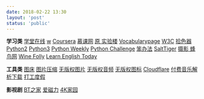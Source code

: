 ```yaml
---
date: 2018-02-22 13:30
layout: 'post'
status: 'public'
---
```


**学习类**
[学堂在线](https://www.xuetangx.com/)
[w]()
[Coursera](https://www.coursera.org/)
[慕课网](https://www.imooc.com/)
[原 实验楼](https://www.lanqiao.cn/courses/)
[Vocabularypage](http://www.vocabularypage.com)
[W3C](https://www.w3school.com.cn/index.html)
[拾色器](https://www.w3cschool.cn/tools/index?name=cpicker)
[Python2](https://www.runoob.com/python/python-tutorial.html)
[Python3](https://www.runoob.com/python3/python3-tutorial.html)
[Python Weekly](https://www.pythonweekly.com/)
[Python Challenge](http://www.pythonchallenge.com/)
[笨办法](https://learnpythonthehardway.org/book/)
[SaltTiger](https://salttiger.com)
[摄影 蜂鸟网](http://www.fengniao.com/)
[Wine Folly](https://winefolly.com/)
[Learn English Today](https://www.learn-english-today.com/index.html)

**工具类**
[图床](https://sm.ms/)
[图片压缩](https://tinify.cn/)
[无版权图片](https://pixabay.com/)
[无版权音频](https://www.bensound.com/)
[无版权图标](https://www.flaticon.com/)
[Cloudflare](https://dash.cloudflare.com)
[付费音乐解析下载](http://music.zhuolin.wang/)
[打工度假](http://www.whver.net/)

**影视剧**
[BT之家](https://www.btbtt.life)
[爱磁力](http://www.aicili.pw/)
[4K家园](https://www.4kjia.com)


